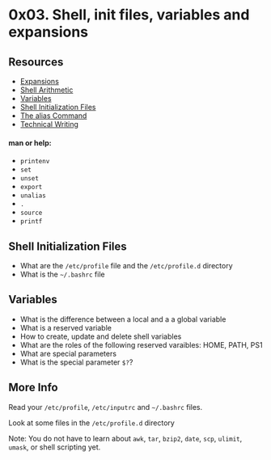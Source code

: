 # 0x03. Shell, init files, variables and expansions

## Resources

- [Expansions](http://linuxcommand.org/lc3_lts0080.php)
- [Shell Arithmetic](https://www.gnu.org/software/bash/manual/html_node/Shell-Arithmetic.html)
- [Variables](https://tldp.org/LDP/Bash-Beginners-Guide/html/sect_03_02.html)
- [Shell Initialization Files](https://tldp.org/LDP/Bash-Beginners-Guide/html/sect_03_01.html)
- [The alias Command](http://www.linfo.org/alias.html)
- [Technical Writing](https://s3.amazonaws.com/alx-intranet.hbtn.io/uploads/misc/2021/6/9112669886fd446a2aa3113c31319d1f468dc160.pdf?X-Amz-Algorithm=AWS4-HMAC-SHA256&X-Amz-Credential=AKIARDDGGGOUSBVO6H7D%2F20230318%2Fus-east-1%2Fs3%2Faws4_request&X-Amz-Date=20230318T215045Z&X-Amz-Expires=86400&X-Amz-SignedHeaders=host&X-Amz-Signature=54ac305dd46adb8dbd7c02e2147b5617ff03193191bf7fa270d95c435271fe41)

#### man or help:

- `printenv`
- `set`
- `unset`
- `export`
- `unalias`
- `.`
- `source`
- `printf`

## Shell Initialization Files

- What are the `/etc/profile` file and the `/etc/profile.d` directory
- What is the `~/.bashrc` file

## Variables

- What is the difference between a local and a a global variable
- What is a reserved variable
- How to create, update and delete shell variables
- What are the roles of the following reserved varaibles: HOME, PATH, PS1
- What are special parameters
- What is the special parameter `$?`?

## More Info

Read your `/etc/profile`, `/etc/inputrc` and `~/.bashrc` files.

Look at some files in the `/etc/profile.d` directory

Note: You do not have to learn about `awk`, `tar`, `bzip2`, `date`, `scp`, `ulimit`, `umask`, or shell scripting yet.
